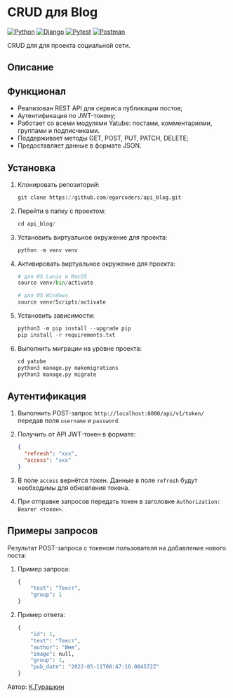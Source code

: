 # CRUD для Blog

[![Python](https://img.shields.io/badge/-Python-464641?style=flat-square&logo=Python)](https://www.python.org/)
[![Django](https://img.shields.io/badge/Django-464646?style=flat-square&logo=django)](https://www.djangoproject.com/)
[![Pytest](https://img.shields.io/badge/Pytest-464646?style=flat-square&logo=pytest)](https://docs.pytest.org/en/6.2.x/)
[![Postman](https://img.shields.io/badge/Postman-464646?style=flat-square&logo=postman)](https://www.postman.com/)

CRUD для для проекта социальной сети.

## Описание


## Функционал

- Реализован REST API для сервиса публикации постов;
- Аутентификация по JWT-токену;
- Работает со всеми модулями Yatube: постами, комментариями, группами и подписчиками.
- Поддерживает методы GET, POST, PUT, PATCH, DELETE;
- Предоставляет данные в формате JSON.

## Установка

1. Клонировать репозиторий:

   ```python
   git clone https://github.com/egorcoders/api_blog.git
   ```

2. Перейти в папку с проектом:

   ```python
   cd api_blog/
   ```

3. Установить виртуальное окружение для проекта:

   ```python
   python -m venv venv
   ```

4. Активировать виртуальное окружение для проекта:

   ```python
   # для OS Lunix и MacOS
   source venv/bin/activate

   # для OS Windows
   source venv/Scripts/activate
   ```

5. Установить зависимости:

   ```python
   python3 -m pip install --upgrade pip
   pip install -r requirements.txt
   ```

6. Выполнить миграции на уровне проекта:

   ```python
   cd yatube
   python3 manage.py makemigrations
   python3 manage.py migrate
   ```

## Аутентификация

1. Выполнить POST-запрос `http://localhost:8000/api/v1/token/` передав поля `username` и `password`.

2. Получить от API JWT-токен в формате:

   ```json
   {
     "refresh": "xxx",
     "access": "xxx"
   }
   ```

3. В поле `access` вернётся токен. Данные в поле `refresh` будут необходимы для обновления токена.

4. При отправке запроcов передать токен в заголовке `Authorization: Bearer <токен>`.

## Примеры запросов

Результат POST-запроса с токеном пользователя на добавление нового поста:

1. Пример запроса:

   ```python
   {
       "text": "Текст",
       "group": 1
   }
   ```

2. Пример ответа:

   ```python
   {
       "id": 1,
       "text": "Текст",
       "author": "Имя",
       "image": null,
       "group": 1,
       "pub_date": "2022-05-11T08:47:10.084572Z"
   }
   ```
Автор: [К.Гурашкин](<https://github.com/CrockoMan>)
